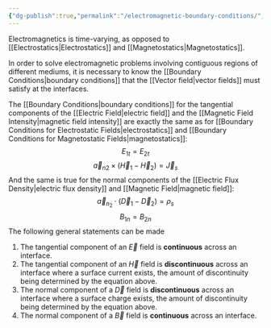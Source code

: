 ```yaml
---
{"dg-publish":true,"permalink":"/electromagnetic-boundary-conditions/","tags":["elektromagnetiskfältteori"]}
---
```


Electromagnetics is time-varying, as opposed to [[Electrostatics\|Electrostatics]] and [[Magnetostatics\|Magnetostatics]].

In order to solve electromagnetic problems involving contiguous regions of different mediums, it is necessary to know the [[Boundary Conditions\|boundary conditions]] that the [[Vector field\|vector fields]] must satisfy at the interfaces.

The [[Boundary Conditions\|boundary conditions]] for the tangential components of the [[Electric Field\|electric field]] and the [[Magnetic Field Intensity\|magnetic field intensity]] are exactly the same as for [[Boundary Conditions for Electrostatic Fields\|electrostatics]] and [[Boundary Conditions for Magnetostatic Fields\|magnetostatics]]:
$$
E_{1t}=E_{2t}
$$
$$
\vec{a}_{n2}\times(\vec{H}_1-\vec{H}_2)=\vec{J}_s
$$
And the same is true for the normal components of the [[Electric Flux Density\|electric flux density]] and [[Magnetic Field\|magnetic field]]:
$$
\vec{a}_{n_{2}}\cdot(\vec{D}_1-\vec{D}_2)=\rho_s
$$
$$
B_{1n}=B_{2n}
$$
The following general statements can be made
1. The tangential component of an $\vec{E}$ field is **continuous** across an interface.
2. The tangential component of an $\vec{H}$ field is **discontinuous** across an interface where a surface current exists, the amount of discontinuity being determined by the equation above.
3. The normal component of a $\vec{D}$ field is **discontinuous** across an interface where a surface charge exists, the amount of discontinuity being determined by the equation above.
4. The normal component of a $\vec{B}$ field is **continuous** across an interface.
